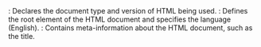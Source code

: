 <!DOCTYPE html>: Declares the document type and version of HTML being used.
<html lang="en">: Defines the root element of the HTML document and specifies the language (English).
<head>: Contains meta-information about the HTML document, such as the title.
<title>: Sets the title of the webpage (displayed in the browser tab).
<body>: Contains the content of the HTML document.
<nav>: Defines a navigation section containing an unordered list of links.
<header>: Represents the header section, typically containing a heading and introductory content.
<h1> and <h2>: Headings for displaying the name and a welcome message.
<a>: Anchor tags for creating hyperlinks.
<section>: Represents a generic section of the document.
<img>: Embeds images into the webpage.
<ol>: Ordered list for displaying social media links.
<li>: List items within the ordered list.
<form>: Defines an HTML form for user input.
<input>: Input fields within the form.
<button>: Creates a submit button within the form.
***Note=>The actual content of the links (href attributes) and the form action are empty, so you should replace them with appropriate URLs and actions. Additionally, the image sources are linked to placeholders; you might want to replace them with valid image URLs.


![Screenshot 2023-12-17 182758](https://github.com/komalpathare8755/DemoPortfolioUsing-_HTML/assets/117629456/ff1856aa-b8b1-4422-bc4a-b91155d13130)
![Screenshot 2023-12-17 182902](https://github.com/komalpathare8755/DemoPortfolioUsing-_HTML/assets/117629456/bb600f45-437c-454c-a44c-46cd445b72da)

